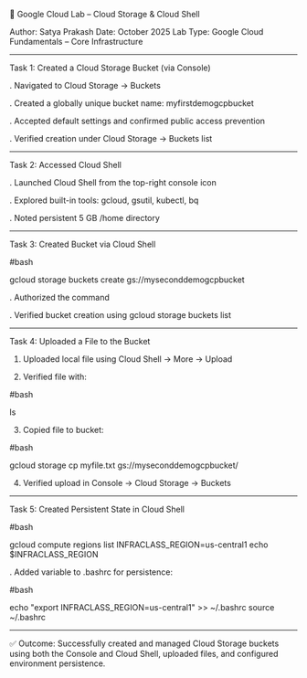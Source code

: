📘 Google Cloud Lab – Cloud Storage & Cloud Shell

Author: Satya Prakash
Date: October 2025
Lab Type: Google Cloud Fundamentals – Core Infrastructure

------------------------------------------------------------------------

Task 1: Created a Cloud Storage Bucket (via Console)

. Navigated to Cloud Storage → Buckets

. Created a globally unique bucket name: myfirstdemogcpbucket

. Accepted default settings and confirmed public access prevention

. Verified creation under Cloud Storage → Buckets list

--------------------------------------------------------------------------

Task 2: Accessed Cloud Shell

. Launched Cloud Shell from the top-right console icon

. Explored built-in tools: gcloud, gsutil, kubectl, bq

. Noted persistent 5 GB /home directory

---------------------------------------------------------------------------

Task 3: Created Bucket via Cloud Shell

#bash

 gcloud storage buckets create gs://myseconddemogcpbucket


. Authorized the command

. Verified bucket creation using gcloud storage buckets list

---------------------------------------------------------------------------

Task 4: Uploaded a File to the Bucket

1. Uploaded local file using Cloud Shell → More → Upload

2. Verified file with:

#bash

ls


3. Copied file to bucket:

#bash

 gcloud storage cp myfile.txt gs://myseconddemogcpbucket/


4. Verified upload in Console → Cloud Storage → Buckets

----------------------------------------------------------------------------

Task 5: Created Persistent State in Cloud Shell

#bash

 gcloud compute regions list
 INFRACLASS_REGION=us-central1
 echo $INFRACLASS_REGION


. Added variable to .bashrc for persistence:

#bash

 echo "export INFRACLASS_REGION=us-central1" >> ~/.bashrc
 source ~/.bashrc

-----------------------------------------------------------------------------

✅ Outcome:
Successfully created and managed Cloud Storage buckets using both the Console and Cloud Shell, uploaded files, and configured environment persistence.